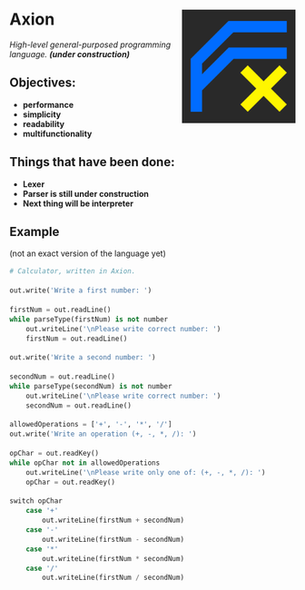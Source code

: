 # Axion <img align="right" src="https://github.com/F1uctus/Axion/blob/master/Other/Axion_logo.png" width="200" height="200" />

_High-level general-purposed programming language. **(under construction)**_
## Objectives:
- **performance**
- **simplicity**
- **readability**
- **multifunctionality**

## Things that have been done:
- **Lexer**
- **Parser is still under construction**
- **Next thing will be interpreter**

## Example
(not an exact version of the language yet)
```python
# Calculator, written in Axion.

out.write('Write a first number: ')

firstNum = out.readLine()
while parseType(firstNum) is not number
	out.writeLine('\nPlease write correct number: ')
	firstNum = out.readLine()

out.write('Write a second number: ')

secondNum = out.readLine()
while parseType(secondNum) is not number
	out.writeLine('\nPlease write correct number: ')
	secondNum = out.readLine()

allowedOperations = ['+', '-', '*', '/']
out.write('Write an operation (+, -, *, /): ')

opChar = out.readKey()
while opChar not in allowedOperations
	out.writeLine('\nPlease write only one of: (+, -, *, /): ')
	opChar = out.readKey()

switch opChar
	case '+'
		out.writeLine(firstNum + secondNum)
	case '-'
		out.writeLine(firstNum - secondNum)
	case '*'
		out.writeLine(firstNum * secondNum)
	case '/'
		out.writeLine(firstNum / secondNum)
```
